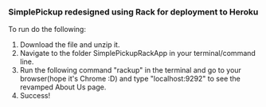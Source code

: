 ### SimplePickup redesigned using Rack for deployment to Heroku

To run do the following:

1. Download the file and unzip it. 
2. Navigate to the folder SimplePickupRackApp in your terminal/command line.
3. Run the following command "rackup" in the terminal and go to your browser(hope it's Chrome :D) and type "localhost:9292" to see the revamped About Us page. 
4. Success! 